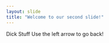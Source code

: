 ```yaml
---
layout: slide
title: "Welcome to our second slide!"
---
```

Dick Stuff
Use the left arrow to go back!
